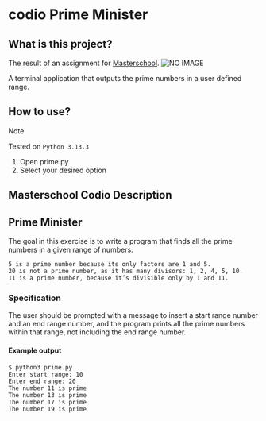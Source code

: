 
# codio Prime Minister

## What is this project?

The result of an assignment for [Masterschool](https://learn.masterschool.com/). ![NO IMAGE](https://img.shields.io/badge/Prime%20Minister-100-4574E0)

A terminal application that outputs the prime numbers in a user defined range.

## How to use?

> [!NOTE]
> Tested on `Python 3.13.3`

1. Open prime.py
2. Select your desired option

## Masterschool Codio Description

## Prime Minister

The goal in this exercise is to write a program that finds all the prime numbers in a given range of numbers.

```
5 is a prime number because its only factors are 1 and 5.
20 is not a prime number, as it has many divisors: 1, 2, 4, 5, 10.
11 is a prime number, because it’s divisible only by 1 and 11.
```

### Specification

The user should be prompted with a message to insert a start range number and an end range number, and the program prints all the prime numbers within that range, not including the end range number.

#### Example output
```
$ python3 prime.py
Enter start range: 10
Enter end range: 20
The number 11 is prime
The number 13 is prime
The number 17 is prime
The number 19 is prime
```
